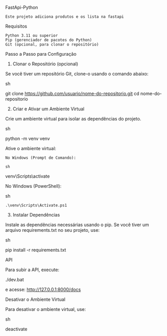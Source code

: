 FastApi-Python

    Este projeto adiciona produtos e os lista na fastapi

Requisitos

    Python 3.11 ou superior
    Pip (gerenciador de pacotes do Python)
    Git (opcional, para clonar o repositório)

Passo a Passo para Configuração
1. Clonar o Repositório (opcional)

Se você tiver um repositório Git, clone-o usando o comando abaixo:

sh

git clone https://github.com/usuario/nome-do-repositorio.git
cd nome-do-repositorio

2. Criar e Ativar um Ambiente Virtual

Crie um ambiente virtual para isolar as dependências do projeto.

sh

python -m venv venv

Ative o ambiente virtual:

    No Windows (Prompt de Comando):

    sh

venv\Scripts\activate

No Windows (PowerShell):

sh

    .\venv\Scripts\Activate.ps1

3. Instalar Dependências

Instale as dependências necessárias usando o pip. Se você tiver um arquivo requirements.txt no seu projeto, use:

sh

pip install -r requirements.txt

API 

Para subir a API, execute: 

./dev.bat

e acesse: http://127.0.0.1:8000/docs

Desativar o Ambiente Virtual

Para desativar o ambiente virtual, use:

sh

deactivate